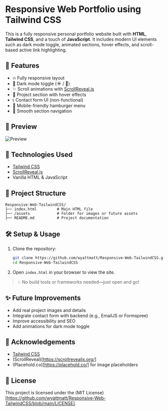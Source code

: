 # Responsive Web Portfolio using Tailwind CSS

This is a fully responsive personal portfolio website built with **HTML**, **Tailwind CSS**, and a touch of **JavaScript**. It includes modern UI elements such as dark mode toggle, animated sections, hover effects, and scroll-based active link highlighting.

## 🚀 Features

- 🔥 Fully responsive layout
- 🌙 Dark mode toggle (☀️ / 🌙)
- ✨ Scroll animations with [ScrollReveal.js](https://scrollrevealjs.org/)
- 💼 Project section with hover effects
- 📞 Contact form UI (non-functional)
- 📱 Mobile-friendly hamburger menu
- 🔗 Smooth section navigation

## 📸 Preview

![Preview](https://placehold.co/1200x600?text=Website+Preview)

## 🚀 Technologies Used

- [Tailwind CSS](https://tailwindcss.com/)
- [ScrollReveal.js](https://scrollrevealjs.org/)
- Vanilla HTML & JavaScript

## 📁 Project Structure

```
Responsive-Web-TailwindCSS/
├── index.html         # Main HTML file
├── /assets            # Folder for images or future assets
├── README.md          # Project documentation
```

## 🛠️ Setup & Usage

1. Clone the repository:
   ```bash
   git clone https://github.com/wyattmatt/Responsive-Web-TailwindCSS.git
   cd Responsive-Web-TailwindCSS
   ```

2. Open `index.html` in your browser to view the site.

> 💡 No build tools or frameworks needed—just open and go!

## ✨ Future Improvements

- Add real project images and details
- Integrate contact form with backend (e.g., EmailJS or Formspree)
- Improve accessibility and SEO
- Add animations for dark mode toggle

## 🙌 Acknowledgements

- [Tailwind CSS](https://tailwindcss.com/)
- (ScrollReveal)[https://scrollrevealjs.org/]
- (Placehold.co)[https://placehold.co/] for image placeholders

## 📄 License

This project is licensed under the (MIT License)[https://github.com/wyattmatt/Responsive-Web-TailwindCSS/blob/main/LICENSE].